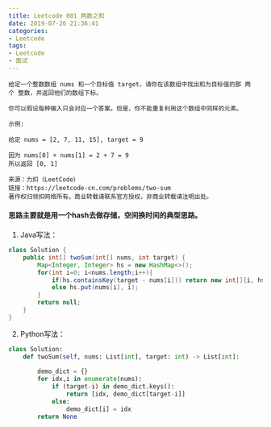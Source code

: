 ```yaml
---
title: Leetcode 001 两数之和
date: 2019-07-26 21:36:41
categories:
- Leetcode
tags:
- Leetcode
- 面试
---
```


    给定一个整数数组 nums 和一个目标值 target，请你在该数组中找出和为目标值的那 两个 整数，并返回他们的数组下标。

    你可以假设每种输入只会对应一个答案。但是，你不能重复利用这个数组中同样的元素。

    示例:

    给定 nums = [2, 7, 11, 15], target = 9

    因为 nums[0] + nums[1] = 2 + 7 = 9
    所以返回 [0, 1]

    来源：力扣（LeetCode）
    链接：https://leetcode-cn.com/problems/two-sum
    著作权归领扣网络所有。商业转载请联系官方授权，非商业转载请注明出处。



#### 思路主要就是用一个hash去做存储，空间换时间的典型思路。


1. Java写法：
```java
class Solution {
    public int[] twoSum(int[] nums, int target) {
        Map<Integer, Integer> hs = new HashMap<>();
        for(int i=0; i<nums.length;i++){
            if(hs.containsKey(target - nums[i])) return new int[]{i, hs.get(target - nums[i])};
            else hs.put(nums[i], i);
        }
        return null;
    }
}
```

2. Python写法：
```python
class Solution:
    def twoSum(self, nums: List[int], target: int) -> List[int]:
        
        demo_dict = {}
        for idx,i in enumerate(nums):
            if (target-i) in demo_dict.keys():
                return [idx, demo_dict[target-i]]
            else:
                demo_dict[i] = idx
        return None
        
```